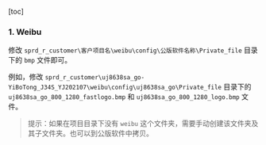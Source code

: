 [toc]

### 1. Weibu

修改 `sprd_r_customer\客户项目名\weibu\config\公版软件名称\Private_file` 目录下的 `bmp` 文件即可。

例如，修改 `sprd_r_customer\uj8638sa_go-YiBoTong_J34S_YJ202107\weibu\config\uj8638sa_go\Private_file` 目录下的 `uj8638sa_go_800_1280_fastlogo.bmp` 和 `uj8638sa_go_800_1280_logo.bmp` 文件。

> 提示：如果在项目目录下没有 `weibu` 这个文件夹，需要手动创建该文件夹及其子文件夹。也可以到公版软件中拷贝。

